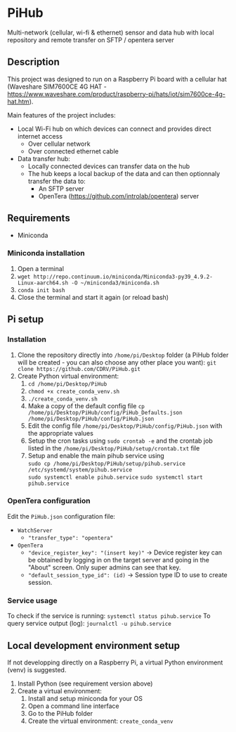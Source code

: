 # PiHub
Multi-network (cellular, wi-fi &amp; ethernet) sensor and data hub with local repository and remote transfer on SFTP / opentera server

## Description
This project was designed to run on a Raspberry Pi board with a cellular hat (Waveshare SIM7600CE 4G HAT - https://www.waveshare.com/product/raspberry-pi/hats/iot/sim7600ce-4g-hat.htm).

Main features of the project includes:
  * Local Wi-Fi hub on which devices can connect and provides direct internet access
    * Over cellular network
    * Over connected ethernet cable
  * Data transfer hub:
    * Locally connected devices can transfer data on the hub
    * The hub keeps a local backup of the data and can then optionnaly transfer the data to:
      * An SFTP server
      * OpenTera (https://github.com/introlab/opentera) server

## Requirements
* Miniconda 

### Miniconda installation

1. Open a terminal
2. `wget http://repo.continuum.io/miniconda/Miniconda3-py39_4.9.2-Linux-aarch64.sh -O ~/miniconda3/miniconda.sh`
3. `conda init bash`
4. Close the terminal and start it again (or reload bash)

## Pi setup

### Installation
  1. Clone the repository directly into `/home/pi/Desktop` folder (a PiHub folder will be created - you can also choose any other place you want): 
     `git clone https://github.com/CDRV/PiHub.git`
  2. Create Python virtual environment:
     1. `cd /home/pi/Desktop/PiHub`
     2. `chmod +x create_conda_venv.sh`
     3. `./create_conda_venv.sh`
     4. Make a copy of the default config file `cp /home/pi/Desktop/PiHub/config/PiHub_Defaults.json /home/pi/Desktop/PiHub/config/PiHub.json` 
     5. Edit the config file `/home/pi/Desktop/PiHub/config/PiHub.json` with the appropriate values
     6. Setup the cron tasks using `sudo crontab -e` and the crontab job listed in the `/home/pi/Desktop/PiHub/setup/crontab.txt` file
     7. Setup and enable the main pihub service using<br>
        `sudo cp /home/pi/Desktop/PiHub/setup/pihub.service /etc/systemd/system/pihub.service`<br>
        `sudo systemctl enable pihub.service`
        `sudo systemctl start pihub.service`
     
### OpenTera configuration
Edit the `PiHub.json` configuration file:
* `WatchServer` 
  * `"transfer_type": "opentera"`
* `OpenTera`
  * `"device_register_key": "(insert key)"` -> Device register key can be obtained by logging in on the target server and going in the "About" screen. Only super admins can see that key.
  * `"default_session_type_id": (id)` -> Session type ID to use to create session.

### Service usage
To check if the service is running: `systemctl status pihub.service`
To query service output (log): `journalctl -u pihub.service`

## Local development environment setup
If not developping directly on a Raspberry Pi, a virtual Python environment (venv) is suggested. 

1. Install Python (see requirement version above)
2. Create a virtual environment:
   1. Install and setup miniconda for your OS 
   2. Open a command line interface
   3. Go to the PiHub folder
   4. Create the virtual environment: `create_conda_venv`

